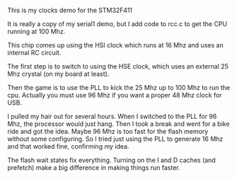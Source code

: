 This is my clocks demo for the STM32F411

It is really a copy of my serial1 demo,
but I add code to rcc.c to get the CPU
running at 100 Mhz.

This chip comes up using the HSI clock which
runs at 16 Mhz and uses an internal RC circuit.

The first step is to switch to using the HSE
clock, which uses an external 25 Mhz crystal
(on my board at least).

Then the game is to use the PLL to kick the
25 Mhz up to 100 Mhz to run the cpu.
Actually you must use 96 Mhz if you want a
proper 48 Mhz clock for USB.

I pulled my hair out for several hours.
When I switched to the PLL for 96 Mhz, the processor
would just hang.  Then I took a break and went for
a bike ride and got the idea.  Maybe 96 Mhz is too
fast for the flash memory without some configuring.
So I tried just using the PLL to generate 16 Mhz and
that worked fine, confirming my idea.

The flash wait states fix everything.
Turning on the I and D caches (and prefetch) make
a big difference in making things run faster.
